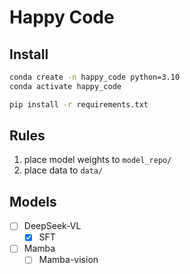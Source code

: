 # Happy Code

## Install
```bash
conda create -n happy_code python=3.10
conda activate happy_code

pip install -r requirements.txt
```

## Rules
1. place model weights to `model_repo/`
2. place data to `data/`


## Models
- [ ] DeepSeek-VL
  - [x] SFT
- [ ] Mamba
  - [ ] Mamba-vision